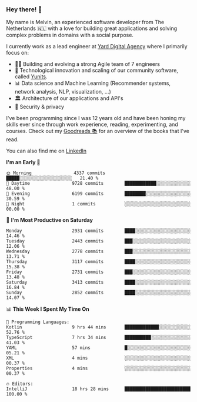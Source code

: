 ### Hey there! 👋

My name is Melvin, an experienced software developer from The Netherlands 🇳🇱 with a love for building great applications and solving complex problems in domains with a social purpose. 

I currently work as a lead engineer at [Yard Digital Agency](https://github.com/yardinternet) where I primarily focus on:

* 👏🏼 Building and evolving a strong Agile team of 7 engineers
* 🚀 Technological innovation and scaling of our community software, called [Yunits](https://www.yunits.com/).
* 📊 Data science and Machine Learning (Recommender systems, network analysis, NLP, visualization, ...)
* 🏛 Architecture of our applications and API's
* 🔐 Security & privacy

I've been programming since I was 12 years old and have been honing my skills ever since through work experience, reading, experimenting, and courses.
Check out my [Goodreads 📚](https://goodreads.com/melvinkoopmans) for an overview of the books that I've read. 

You can also find me on [LinkedIn](https://www.linkedin.com/in/melvinkoopmans)

<!--START_SECTION:waka-->
**I'm an Early 🐤** 

```text
🌞 Morning                4337 commits        █████░░░░░░░░░░░░░░░░░░░░   21.40 % 
🌆 Daytime                9728 commits        ████████████░░░░░░░░░░░░░   48.00 % 
🌃 Evening                6199 commits        ████████░░░░░░░░░░░░░░░░░   30.59 % 
🌙 Night                  1 commits           ░░░░░░░░░░░░░░░░░░░░░░░░░   00.00 % 
```
📅 **I'm Most Productive on Saturday** 

```text
Monday                   2931 commits        ████░░░░░░░░░░░░░░░░░░░░░   14.46 % 
Tuesday                  2443 commits        ███░░░░░░░░░░░░░░░░░░░░░░   12.06 % 
Wednesday                2778 commits        ███░░░░░░░░░░░░░░░░░░░░░░   13.71 % 
Thursday                 3117 commits        ████░░░░░░░░░░░░░░░░░░░░░   15.38 % 
Friday                   2731 commits        ███░░░░░░░░░░░░░░░░░░░░░░   13.48 % 
Saturday                 3413 commits        ████░░░░░░░░░░░░░░░░░░░░░   16.84 % 
Sunday                   2852 commits        ████░░░░░░░░░░░░░░░░░░░░░   14.07 % 
```


📊 **This Week I Spent My Time On** 

```text
💬 Programming Languages: 
Kotlin                   9 hrs 44 mins       █████████████░░░░░░░░░░░░   52.76 % 
TypeScript               7 hrs 34 mins       ██████████░░░░░░░░░░░░░░░   41.03 % 
YAML                     57 mins             █░░░░░░░░░░░░░░░░░░░░░░░░   05.21 % 
XML                      4 mins              ░░░░░░░░░░░░░░░░░░░░░░░░░   00.37 % 
Properties               4 mins              ░░░░░░░░░░░░░░░░░░░░░░░░░   00.37 % 

🔥 Editors: 
IntelliJ                 18 hrs 28 mins      █████████████████████████   100.00 % 
```


<!--END_SECTION:waka-->
